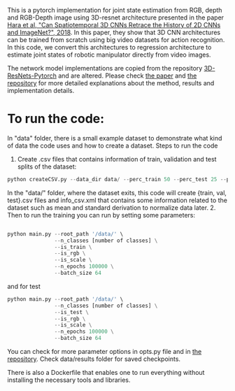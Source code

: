 This is a pytorch implementation for joint state estimation from RGB, depth and RGB-Depth image using 3D-resnet architecture presented in the paper [Hara et al, "Can Spatiotemporal 3D CNNs Retrace the History of 2D CNNs and ImageNet?", 2018](http://openaccess.thecvf.com/content_cvpr_2018/html/Hara_Can_Spatiotemporal_3D_CVPR_2018_paper.html). In this paper, they show that 3D CNN architectures can be trained from scratch using big video datasets for action recognition. In this code, we convert this architectures to regression architecture to estimate joint states of robotic manipulator directly from video images.
 
The network model implementations are copied from the repository [3D-ResNets-Pytorch](https://github.com/kenshohara/3D-ResNets-PyTorch) and are altered. Please check [the paper](http://openaccess.thecvf.com/content_cvpr_2018/html/Hara_Can_Spatiotemporal_3D_CVPR_2018_paper.html) and [the repository](https://github.com/kenshohara/3D-ResNets-PyTorch) for more detailed explanations about the method, results and implementation details.

# To run the code:
In "data" folder, there is a small example dataset to demonstrate what kind of data the code uses and how to create a dataset.
Steps to run the code
1. Create .csv files that contains information of train, validation and test splits of the dataset:

```python
python createCSV.py --data_dir data/ --perc_train 50 --perc_test 25 --per_val 25.
```

In the "data/" folder, where the dataset exits, this code will create {train, val, test}.csv files and info_csv.xml that contains some information related to the dataset such as mean and standard derivation to normalize data later.
2. Then to run the training you can run by setting some parameters:
```python

python main.py --root_path '/data/' \
               --n_classes [number of classes] \
               --is_train \
               --is_rgb \
               --is_scale \
               --n_epochs 100000 \
               --batch_size 64
```
and for test 
```python
python main.py --root_path '/data/' \
               --n_classes [number of classes] \
               --is_test \
               --is_rgb \
               --is_scale \
               --n_epochs 100000 \
               --batch_size 64               
```
 
You can check for more parameter options in opts.py file and in [the repository](https://github.com/kenshohara/3D-ResNets-PyTorch).
Check data/results folder for saved checkpoints. 

There is also a Dockerfile that enables one to run everything without installing the necessary tools and libraries.



